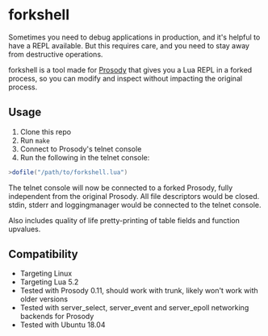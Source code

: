 # forkshell

Sometimes you need to debug applications in production, and it's helpful to have a REPL available. But this requires care, and you need to stay away from destructive operations.

forkshell is a tool made for [Prosody](https://prosody.im) that gives you a Lua REPL in a forked process, so you can modify and inspect without impacting the original process.

## Usage

1. Clone this repo
2. Run `make`
3. Connect to Prosody's telnet console
4. Run the following in the telnet console:

```lua
>dofile("/path/to/forkshell.lua")
```

The telnet console will now be connected to a forked Prosody, fully independent from the original Prosody. All file descriptors would be closed. stdin, stderr and loggingmanager would be connected to the telnet console.

Also includes quality of life pretty-printing of table fields and function upvalues.

## Compatibility

* Targeting Linux
* Targeting Lua 5.2
* Tested with Prosody 0.11, should work with trunk, likely won't work with older versions
* Tested with server_select, server_event and server_epoll networking backends for Prosody
* Tested with Ubuntu 18.04
